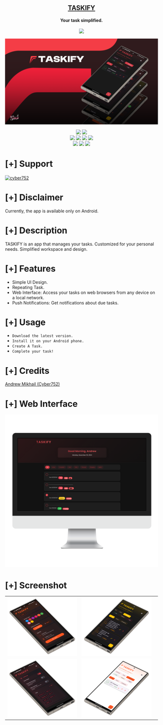 <h2 align="center"><u>TASKIFY</u></h2>
<h4 align="center"> Your task simplified. </h4>
<p align="center">
    <img src="https://img.shields.io/github/v/release/cyber752/taskify">
</p>


![Your task simplified.](https://raw.githubusercontent.com/cyber752/Taskify/refs/heads/main/Art/1.png)

<p align="center">
    <img src="https://img.shields.io/github/license/cyber752/Taskify?style=for-the-badge&color=blue">
    <img src="https://img.shields.io/github/contributors/cyber752/Taskify?style=for-the-badge&color=cyan">
<br>
<img src="https://img.shields.io/badge/Android-3DDC84?logo=android&logoColor=white">
    <img src="https://img.shields.io/badge/Author-Andrew Mikhail (Cyber752)-magenta?style=flat-square">
    <img src="https://img.shields.io/badge/Open%20Source-Yes-orange?style=flat-square">
    <img src="https://img.shields.io/badge/Maintained-Yes-cyan?style=flat-square">
<br>
    <img src="https://img.shields.io/badge/Made%20In-Egypt with ❤️-green?style=flat-square">
    <img src="https://img.shields.io/badge/Written%20In-flutter-blue?style=flat-square">
    <img src="https://img.shields.io/github/downloads/cyber752/TASKIFY/total">
</p>

# [+] Support
<p><a href="https://ko-fi.com/cyber752"> <img align="center" src="https://cdn.ko-fi.com/cdn/kofi3.png?v=3" height="50" width="210" alt="cyber752" /></a></p>

# [+] Disclaimer 
Currently, the app is available only on Android.

# [+] Description
TASKIFY is an app that manages your tasks. Customized for your personal needs. Simplified workspace and design.

# [+] Features
 - Simple UI Design.
 - Repeating Task.
 - Web Interface: Access your tasks on web browsers from any device on a local network.
 - Push Notifications: Get notifications about due tasks.

# [+] Usage
 - `Download the latest version.`
 - `Install it on your Android phone.`
 - `Create A Task.`
 - `Complete your task!`

# [+] Credits 
<a href="https://github.com/cyber752">Andrew Mikhail (Cyber752)</a>

# [+] Web Interface 
![screenshot](https://raw.githubusercontent.com/cyber752/Taskify/refs/heads/main/Art/66.png)

# [+] Screenshot

||||
|:----------------------------------------:|:-----------------------------------------:|:-----------------------------------------: |
| ![](https://raw.githubusercontent.com/cyber752/Taskify/refs/heads/main/Art/33.png) | ![](https://raw.githubusercontent.com/cyber752/Taskify/refs/heads/main/Art/44.png) |
| ![](https://raw.githubusercontent.com/cyber752/Taskify/refs/heads/main/Art/55.png)  | ![](https://raw.githubusercontent.com/cyber752/Taskify/refs/heads/main/Art/22.png) |

